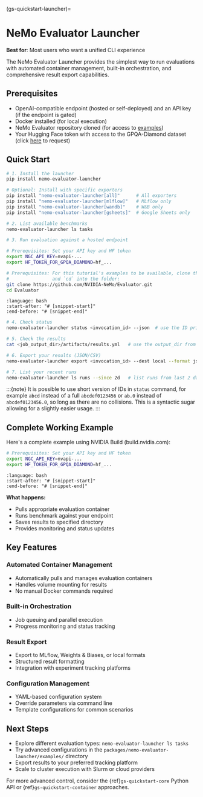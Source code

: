 (gs-quickstart-launcher)=
# NeMo Evaluator Launcher

**Best for**: Most users who want a unified CLI experience

The NeMo Evaluator Launcher provides the simplest way to run evaluations with automated container management, built-in orchestration, and comprehensive result export capabilities.

## Prerequisites

- OpenAI-compatible endpoint (hosted or self-deployed) and an API key (if the endpoint is gated)
- Docker installed (for local execution)
- NeMo Evaluator repository cloned (for access to [examples](https://github.com/NVIDIA-NeMo/Evaluator/tree/main/packages/nemo-evaluator-launcher/examples))
- Your Hugging Face token with access to the GPQA-Diamond dataset (click [here](https://huggingface.co/datasets/Idavidrein/gpqa) to request)

## Quick Start

```bash
# 1. Install the launcher
pip install nemo-evaluator-launcher

# Optional: Install with specific exporters
pip install "nemo-evaluator-launcher[all]"      # All exporters
pip install "nemo-evaluator-launcher[mlflow]"   # MLflow only
pip install "nemo-evaluator-launcher[wandb]"    # W&B only
pip install "nemo-evaluator-launcher[gsheets]"  # Google Sheets only

# 2. List available benchmarks
nemo-evaluator-launcher ls tasks

# 3. Run evaluation against a hosted endpoint

# Prerequisites: Set your API key and HF token
export NGC_API_KEY=nvapi-...
export HF_TOKEN_FOR_GPQA_DIAMOND=hf_...

# Prerequisites: For this tutorial's examples to be available, clone the repo
#                and `cd` into the folder:
git clone https://github.com/NVIDIA-NeMo/Evaluator.git
cd Evaluator

```

```{literalinclude} ../_snippets/launcher_basic.sh
:language: bash
:start-after: "# [snippet-start]"
:end-before: "# [snippet-end]"
```

```bash
# 4. Check status
nemo-evaluator-launcher status <invocation_id> --json  # use the ID printed by the run command

# 5. Check the results
cat <job_output_dir>/artifacts/results.yml   # use the output_dir from command above

# 6. Export your results (JSON/CSV)
nemo-evaluator-launcher export <invocation_id> --dest local --format json

# 7. List your recent runs
nemo-evaluator-launcher ls runs --since 2d   # list runs from last 2 days
```

:::{note}
It is possible to use short version of IDs in `status` command, for example `abcd` instead of a full `abcdef0123456` or `ab.0` instead of `abcdef0123456.0`, so long as there are no collisions. This is a syntactic sugar allowing for a slightly easier usage.
:::

## Complete Working Example

Here's a complete example using NVIDIA Build (build.nvidia.com):

```bash
# Prerequisites: Set your API key and HF token
export NGC_API_KEY=nvapi-...
export HF_TOKEN_FOR_GPQA_DIAMOND=hf_...
```

```{literalinclude} ../_snippets/launcher_full_example.sh
:language: bash
:start-after: "# [snippet-start]"
:end-before: "# [snippet-end]"
```

**What happens:**

- Pulls appropriate evaluation container
- Runs benchmark against your endpoint
- Saves results to specified directory
- Provides monitoring and status updates

## Key Features

### Automated Container Management

- Automatically pulls and manages evaluation containers
- Handles volume mounting for results
- No manual Docker commands required

### Built-in Orchestration

- Job queuing and parallel execution
- Progress monitoring and status tracking

### Result Export

- Export to MLflow, Weights & Biases, or local formats
- Structured result formatting
- Integration with experiment tracking platforms

### Configuration Management

- YAML-based configuration system
- Override parameters via command line
- Template configurations for common scenarios

## Next Steps

- Explore different evaluation types: `nemo-evaluator-launcher ls tasks`
- Try advanced configurations in the `packages/nemo-evaluator-launcher/examples/` directory
- Export results to your preferred tracking platform
- Scale to cluster execution with Slurm or cloud providers

For more advanced control, consider the {ref}`gs-quickstart-core` Python API or {ref}`gs-quickstart-container` approaches.
